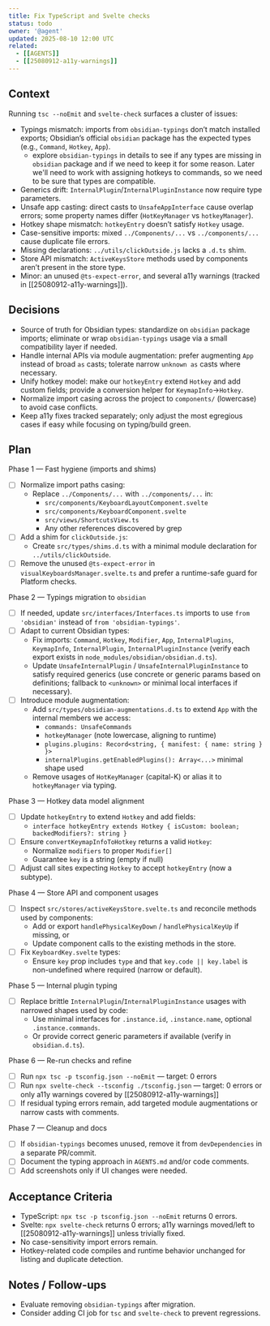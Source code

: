 ```yaml
---
title: Fix TypeScript and Svelte checks
status: todo
owner: '@agent'
updated: 2025-08-10 12:00 UTC
related:
  - [[AGENTS]]
  - [[25080912-a11y-warnings]]
---
```


## Context

Running `tsc --noEmit` and `svelte-check` surfaces a cluster of issues:

- Typings mismatch: imports from `obsidian-typings` don’t match installed exports; Obsidian’s official `obsidian` package has the expected types (e.g., `Command`, `Hotkey`, `App`).
  - explore `obsidian-typings` in details to see if any types are missing in `obsidian` package and if we need to keep it for some reason. Later we'll need to work with assigning hotkeys to commands, so we need to be sure that types are compatible.
- Generics drift: `InternalPlugin`/`InternalPluginInstance` now require type parameters.
- Unsafe app casting: direct casts to `UnsafeAppInterface` cause overlap errors; some property names differ (`HotKeyManager` vs `hotkeyManager`).
- Hotkey shape mismatch: `hotkeyEntry` doesn’t satisfy `Hotkey` usage.
- Case-sensitive imports: mixed `../Components/...` vs `../components/...` cause duplicate file errors.
- Missing declarations: `../utils/clickOutside.js` lacks a `.d.ts` shim.
- Store API mismatch: `ActiveKeysStore` methods used by components aren’t present in the store type.
- Minor: an unused `@ts-expect-error`, and several a11y warnings (tracked in [[25080912-a11y-warnings]]).

## Decisions

- Source of truth for Obsidian types: standardize on `obsidian` package imports; eliminate or wrap `obsidian-typings` usage via a small compatibility layer if needed.
- Handle internal APIs via module augmentation: prefer augmenting `App` instead of broad `as` casts; tolerate narrow `unknown as` casts where necessary.
- Unify hotkey model: make our `hotkeyEntry` extend `Hotkey` and add custom fields; provide a conversion helper for `KeymapInfo`→`Hotkey`.
- Normalize import casing across the project to `components/` (lowercase) to avoid case conflicts.
- Keep a11y fixes tracked separately; only adjust the most egregious cases if easy while focusing on typing/build green.

## Plan

Phase 1 — Fast hygiene (imports and shims)

- [ ] Normalize import paths casing:
  - Replace `../Components/...` with `../components/...` in:
    - `src/components/KeyboardLayoutComponent.svelte`
    - `src/components/KeyboardComponent.svelte`
    - `src/views/ShortcutsView.ts`
    - Any other references discovered by grep
- [ ] Add a shim for `clickOutside.js`:
  - Create `src/types/shims.d.ts` with a minimal module declaration for `../utils/clickOutside`.
- [ ] Remove the unused `@ts-expect-error` in `visualKeyboardsManager.svelte.ts` and prefer a runtime-safe guard for Platform checks.

Phase 2 — Typings migration to `obsidian`

- [ ] If needed, update `src/interfaces/Interfaces.ts` imports to use `from 'obsidian'` instead of `from 'obsidian-typings'`.
- [ ] Adapt to current Obsidian types:
  - Fix imports: `Command`, `Hotkey`, `Modifier`, `App`, `InternalPlugins`, `KeymapInfo`, `InternalPlugin`, `InternalPluginInstance` (verify each export exists in `node_modules/obsidian/obsidian.d.ts`).
  - Update `UnsafeInternalPlugin` / `UnsafeInternalPluginInstance` to satisfy required generics (use concrete or generic params based on definitions; fallback to `<unknown>` or minimal local interfaces if necessary).
- [ ] Introduce module augmentation:
  - Add `src/types/obsidian-augmentations.d.ts` to extend `App` with the internal members we access:
    - `commands: UnsafeCommands`
    - `hotkeyManager` (note lowercase, aligning to runtime)
    - `plugins.plugins: Record<string, { manifest: { name: string } }>`
    - `internalPlugins.getEnabledPlugins(): Array<...>` minimal shape used
  - Remove usages of `HotKeyManager` (capital-K) or alias it to `hotkeyManager` via typing.

Phase 3 — Hotkey data model alignment

- [ ] Update `hotkeyEntry` to extend `Hotkey` and add fields:
  - `interface hotkeyEntry extends Hotkey { isCustom: boolean; backedModifiers?: string }`
- [ ] Ensure `convertKeymapInfoToHotkey` returns a valid `Hotkey`:
  - Normalize `modifiers` to proper `Modifier[]`
  - Guarantee `key` is a string (empty if null)
- [ ] Adjust call sites expecting `Hotkey` to accept `hotkeyEntry` (now a subtype).

Phase 4 — Store API and component usages

- [ ] Inspect `src/stores/activeKeysStore.svelte.ts` and reconcile methods used by components:
  - Add or export `handlePhysicalKeyDown` / `handlePhysicalKeyUp` if missing, or
  - Update component calls to the existing methods in the store.
- [ ] Fix `KeyboardKey.svelte` types:
  - Ensure `key` prop includes `type` and that `key.code || key.label` is non-undefined where required (narrow or default).

Phase 5 — Internal plugin typing

- [ ] Replace brittle `InternalPlugin`/`InternalPluginInstance` usages with narrowed shapes used by code:
  - Use minimal interfaces for `.instance.id`, `.instance.name`, optional `.instance.commands`.
  - Or provide correct generic parameters if available (verify in `obsidian.d.ts`).

Phase 6 — Re-run checks and refine

- [ ] Run `npx tsc -p tsconfig.json --noEmit` — target: 0 errors
- [ ] Run `npx svelte-check --tsconfig ./tsconfig.json` — target: 0 errors or only a11y warnings covered by [[25080912-a11y-warnings]]
- [ ] If residual typing errors remain, add targeted module augmentations or narrow casts with comments.

Phase 7 — Cleanup and docs

- [ ] If `obsidian-typings` becomes unused, remove it from `devDependencies` in a separate PR/commit.
- [ ] Document the typing approach in `AGENTS.md` and/or code comments.
- [ ] Add screenshots only if UI changes were needed.

## Acceptance Criteria

- TypeScript: `npx tsc -p tsconfig.json --noEmit` returns 0 errors.
- Svelte: `npx svelte-check` returns 0 errors; a11y warnings moved/left to [[25080912-a11y-warnings]] unless trivially fixed.
- No case-sensitivity import errors remain.
- Hotkey-related code compiles and runtime behavior unchanged for listing and duplicate detection.

## Notes / Follow-ups

- Evaluate removing `obsidian-typings` after migration.
- Consider adding CI job for `tsc` and `svelte-check` to prevent regressions.
